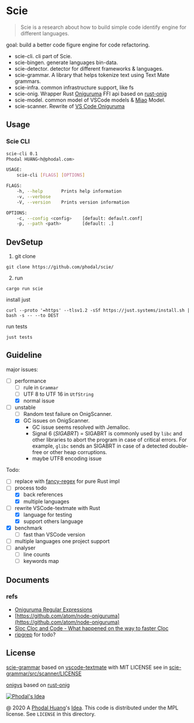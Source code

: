# Scie

> Scie is a research about how to build simple code identify engine for different languages.

goal: build a better code figure engine for code refactoring.

 - scie-cli. cli part of Scie.
 - scie-bingen. generate languages bin-data.
 - scie-detector. detector for different frameworks & languages.
 - scie-grammar. A library that helps tokenize text using Text Mate grammars.
 - scie-infra. common infrastructure support, like fs
 - scie-onig. Wrapper Rust [Oniguruma](https://github.com/kkos/oniguruma) FFI api based on [rust-onig](https://github.com/rust-onig/rust-onig)
 - scie-model. common model of VSCode models & [Miao](https://github.com/phodal/miao/) Model.
 - scie-scanner. Rewrite of [VS Code Oniguruma](https://github.com/microsoft/vscode-oniguruma)

## Usage

### Scie CLI

```bash
scie-cli 0.1
Phodal HUANG<h@phodal.com>

USAGE:
    scie-cli [FLAGS] [OPTIONS]

FLAGS:
    -h, --help       Prints help information
    -v, --verbose
    -V, --version    Prints version information

OPTIONS:
    -c, --config <config>    [default: default.conf]
    -p, --path <path>        [default: .]
```

## DevSetup

1. git clone

```
git clone https://github.com/phodal/scie/
```

2. run

```
cargo run scie
```

install just

```
curl --proto '=https' --tlsv1.2 -sSf https://just.systems/install.sh | bash -s -- --to DEST
```

run tests

```
just tests
```


## Guideline

major issues:

 - [ ] performance
    - [ ] rule in `Grammar`
    - [ ] UTF 8 to UTF 16 in `UtfString`
    - [x] normal issue
 - [ ] unstable
    - [ ] Random test failure on OnigScanner.
    - [x] GC issues on OnigScanner.
       - GC issue seems resolved with Jemalloc.
       - Signal 6 (<cite>SIGABRT</cite>) = SIGABRT is commonly used by `libc` and other libraries to abort the program in case of critical errors. For example, `glibc` sends an SIGABRT in case of a detected double-free or other heap corruptions.
       - maybe UTF8 encoding issue

Todo:

 - [ ] replace with [fancy-regex](https://github.com/fancy-regex/fancy-regex) for pure Rust impl
 - [ ] process todo
    - [x] back references
    - [x] multiple languages
 - [ ] rewrite VSCode-textmate with Rust
    - [x] language for testing
    - [x] support others language
 - [x] benchmark
    - [ ] fast than VSCode version
 - [ ] multiple languages one project support
 - [ ] analyser
    - [ ] line counts
    - [ ] keywords map

## Documents

### refs

 - [Oniguruma Regular Expressions](https://github.com/kkos/oniguruma/blob/master/doc/RE)
 - [https://github.com/atom/node-oniguruma](https://github.com/atom/node-oniguruma)
 - [Sloc Cloc and Code - What happened on the way to faster Cloc](https://boyter.org/posts/sloc-cloc-code/)
 - [ripgrep](https://github.com/BurntSushi/ripgrep) for todo?

License
---

[scie-grammar](scie-gramma/r) based on [vscode-textmate](https://github.com/microsoft/vscode-textmate) with MIT LICENSE see in  [scie-grammar/src/scanner/LICENSE](scie-grammar/src/scanner/LICENSE)

[onigvs](onigvs/) based on [rust-onig](https://github.com/rust-onig/rust-onig)

[![Phodal's Idea](http://brand.phodal.com/shields/idea-small.svg)](http://ideas.phodal.com/)

@ 2020 A [Phodal Huang](https://www.phodal.com)'s [Idea](http://github.com/phodal/ideas).  This code is distributed under the MPL license. See `LICENSE` in this directory.
